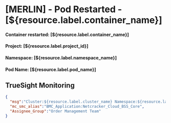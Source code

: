 # [MERLIN] - Pod Restarted - [${resource.label.container_name}]
#### **Container restarted:** [${resource.label.container_name}]
#### **Project:** [${resource.label.project_id}]
#### **Namespace:** [${resource.label.namespace_name}] 
#### **Pod Name:** [${resource.label.pod_name}]

## TrueSight Monitoring
```json
{
  "msg":"Cluster:${resource.label.cluster_name} Namespace:${resource.label.namespace_name}  Deployment: ${resource.label.container_name} and Pod:${resource.label.pod_name} is down for over 30 min",
  "mc_smc_alias":"BMC_Application:Netcracker_Cloud_BSS_Core",
  "Assignee_Group":"Order Management Team"
}
```